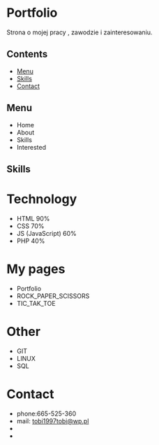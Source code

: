 # Portfolio
Strona o mojej pracy , zawodzie i zainteresowaniu.
## Contents
* [Menu](#Menu)
* [Skills](#Skills)
* [Contact](#Contact)
## Menu
- Home
- About
- Skills
- Interested
## Skills
# Technology
- HTML 90%
- CSS 70%
- JS (JavaScript) 60%
- PHP 40%
# My pages
- Portfolio
- ROCK_PAPER_SCISSORS
- TIC_TAK_TOE
# Other
- GIT
- LINUX
- SQL
# Contact
- phone:665-525-360
- mail: tobi1997tobi@wp.pl
- 
- 